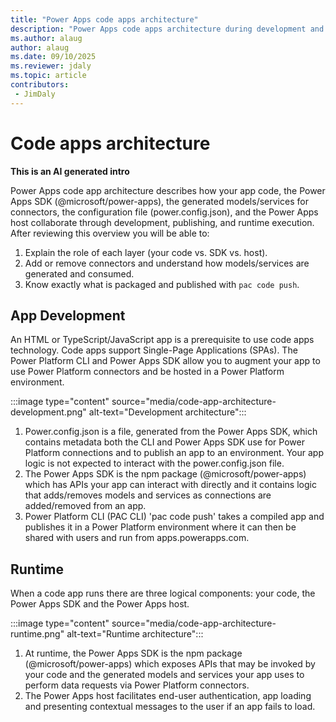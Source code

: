 ```yaml
---
title: "Power Apps code apps architecture"
description: "Power Apps code apps architecture during development and runtime"
ms.author: alaug
author: alaug
ms.date: 09/10/2025
ms.reviewer: jdaly
ms.topic: article
contributors:
 - JimDaly
---
```

# Code apps architecture

**This is an AI generated intro**

Power Apps code app architecture describes how your app code, the Power Apps SDK (@microsoft/power-apps), the generated models/services for connectors, the configuration file (power.config.json), and the Power Apps host collaborate through development, publishing, and runtime execution. After reviewing this overview you will be able to:

1. Explain the role of each layer (your code vs. SDK vs. host).
2. Add or remove connectors and understand how models/services are generated and consumed.
3. Know exactly what is packaged and published with `pac code push`.

## App Development

An HTML or TypeScript/JavaScript app is a prerequisite to use code apps technology. Code apps support Single-Page Applications (SPAs). The Power Platform CLI and Power Apps SDK allow you to augment your app to use Power Platform connectors and be hosted in a Power Platform environment. 

:::image type="content" source="media/code-app-architecture-development.png" alt-text="Development architecture":::

1. Power.config.json is a file, generated from the Power Apps SDK, which contains metadata both the CLI and Power Apps SDK use for Power Platform connections and to publish an app to an environment. Your app logic is not expected to interact with the power.config.json file.
1. The Power Apps SDK is the npm package (@microsoft/power-apps) which has APIs your app can interact with directly and it contains logic that adds/removes models and services as connections are added/removed from an app. 
1. Power Platform CLI (PAC CLI) 'pac code push' takes a compiled app and publishes it in a Power Platform environment where it can then be shared with users and run from apps.powerapps.com.

## Runtime

When a code app runs there are three logical components: your code, the Power Apps SDK and the Power Apps host.

:::image type="content" source="media/code-app-architecture-runtime.png" alt-text="Runtime architecture":::

1. At runtime, the Power Apps SDK is the npm package (@microsoft/power-apps) which exposes APIs that may be invoked by your code and the generated models and services your app uses to perform data requests via Power Platform connectors. 
1. The Power Apps host facilitates end-user authentication, app loading and presenting contextual messages to the user if an app fails to load.
